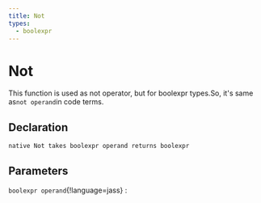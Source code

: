 ```yaml
---
title: Not
types:
  - boolexpr
---
```


# Not
This function is used as not operator, but for boolexpr types.So, it's same as`not operand`in code terms.

## Declaration

```jass
native Not takes boolexpr operand returns boolexpr
```

## Parameters
`boolexpr operand`{!language=jass}
: 
